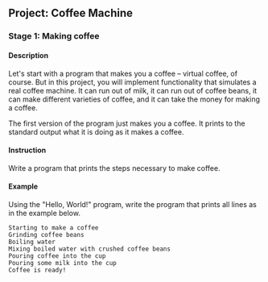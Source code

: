 ## Project: Coffee Machine

### Stage 1: Making coffee

#### Description
     
Let's start with a program that makes you a coffee – virtual coffee, of course. But in this project, 
you will implement functionality that simulates a real coffee machine. It can run out of milk, 
it can run out of coffee beans, it can make different varieties of coffee, and it can take the money 
for making a coffee.

The first version of the program just makes you a coffee. It prints to the standard output 
what it is doing as it makes a coffee.

#### Instruction

Write a program that prints the steps necessary to make coffee.

#### Example

Using the "Hello, World!" program, write the program that prints all lines as in the example below.

    Starting to make a coffee
    Grinding coffee beans
    Boiling water
    Mixing boiled water with crushed coffee beans
    Pouring coffee into the cup
    Pouring some milk into the cup
    Coffee is ready!
 